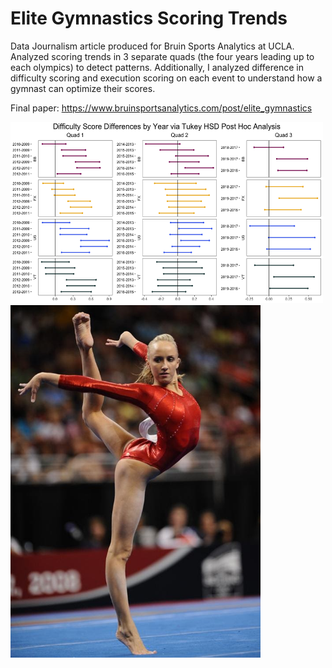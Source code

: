 # Elite Gymnastics Scoring Trends

Data Journalism article produced for Bruin Sports Analytics at UCLA. Analyzed scoring trends in 3 separate quads (the four years leading up to each olympics) to detect patterns. Additionally, I analyzed difference in difficulty scoring and execution scoring on each event to understand how a gymnast can optimize their scores.

Final paper: https://www.bruinsportsanalytics.com/post/elite_gymnastics

 <img style="float: top;" src="images/Difficulty_Comparison.png" width="500" height="290"> <img src="images/nastia.jpeg" width = "400">


